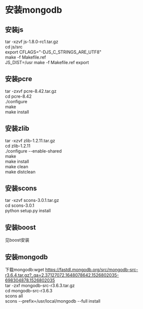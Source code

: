 # 安装mongodb

## 安装js
tar -xzvf js-1.8.0-rc1.tar.gz  
cd js/src  
export CFLAGS="-DJS_C_STRINGS_ARE_UTF8"  
make -f Makefile.ref  
JS_DIST=/usr make -f Makefile.ref export  

## 安装pcre
tar -zxvf pcre-8.42.tar.gz  
cd pcre-8.42  
./configure  
make  
make install  

## 安装zlib
tar -xzvf zlib-1.2.11.tar.gz  
cd zlib-1.2.11  
./configure --enable-shared  
make  
make install  
make clean  
make distclean  

## 安装scons
tar -xzvf scons-3.0.1.tar.gz  
cd scons-3.0.1  
python setup.py install  

## 安装boost
见boost安装  

## 安装mongodb
下载mongodb:wget https://fastdl.mongodb.org/src/mongodb-src-r3.6.4.tar.gz?_ga=2.37127072.1648078642.1526802035-698304878.1526802035  
tar -zxf mongodb-src-r3.6.3.tar.gz  
cd mongodb-src-r3.6.3  
scons all  
scons --prefix=/usr/local/mongodb --full install  
